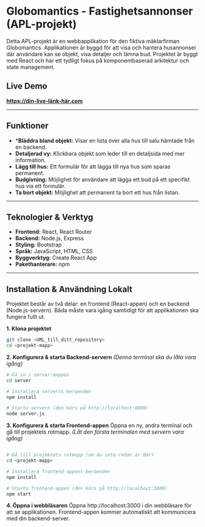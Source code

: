 # Globomantics - Fastighetsannonser (APL-projekt)

Detta APL-projekt är en webbapplikation för den fiktiva mäklarfirman Globomantics. Applikationen är byggd för att visa och hantera husannonser där användare kan se objekt, visa detaljer och lämna bud. Projektet är byggt med React och har ett tydligt fokus på komponentbaserad arkitektur och state management.

## Live Demo

**https://din-live-länk-här.com**

---

## Funktioner

* ***Bläddra bland objekt:** Visar en lista över alla hus till salu hämtade från en backend.
* **Detaljerad vy:** Klickbara objekt som leder till en detaljsida med mer information.
* **Lägg till hus:** Ett formulär för att lägga till nya hus som sparas permanent.
* **Budgivning:** Möjlighet för användare att lägga ett bud på ett specifikt hus via ett formulär.
* **Ta bort objekt:** Möjlighet att permanent ta bort ett hus från listan.

---

## Teknologier & Verktyg

* **Frontend:** React, React Router
* **Backend:** Node.js, Express
* **Styling:** Bootstrap
* **Språk:** JavaScript, HTML, CSS
* **Byggverktyg:** Create React App
* **Pakethanterare:** npm

---

## Installation & Användning Lokalt

Projektet består av två delar: en frontend (React-appen) och en backend (Node.js-servern). Båda måste vara igång samtidigt för att applikationen ska fungera fullt ut.

**1. Klona projektet**
```bash
git clone <URL_till_ditt_repository>
cd <projekt-mapp>
```
**2. Konfigurera & starta Backend-servern**
*(Denna terminal ska du låta vara igång)*
```bash
# Gå in i server-mappen
cd server

# Installera serverns beroenden
npm install

# Starta servern (den körs på http://localhost:4000)
node server.js
```
**3. Konfigurera & starta Frontend-appen**
Öppna en ny, andra terminal och gå till projektets rotmapp.
*(Låt den första terminalen med servern vara igång)*
```bash

# Gå till projektets rotmapp (om du inte redan är där)
cd <projekt-mapp>

# Installera frontend-appens beroenden
npm install

# Starta frontend-appen (den körs på http://localhost:3000)
npm start
```
**4. Öppna i webbläsaren**
Öppna http://localhost:3000 i din webbläsare för att se applikationen. Frontend-appen kommer automatiskt att kommunicera med din backend-server.
